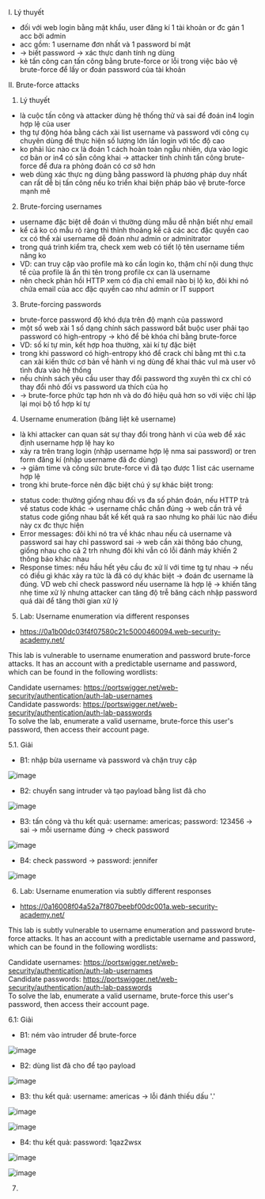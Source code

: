 I. Lý thuyết<br>
- đối với web login bằng mật khẩu, user đăng kí 1 tài khoản or đc gán 1 acc bởi admin
- acc gồm: 1 username đơn nhất và 1 password bí mật
- -> biết password -> xác thực danh tính ng dùng
- kẻ tấn công can tấn công bằng brute-force or lỗi trong việc bảo vệ brute-force để lấy or đoán password của tài khoản<br>

II. Brute-force attacks<br>
1. Lý thuyết<br>
- là cuộc tấn công và attacker dùng hệ thống thử và sai để đoán in4 login hợp lệ của user
- thg tự động hóa bằng cách xài list username và password với công cụ chuyên dùng để thực hiện số lượng lớn lần login với tốc độ cao
- ko phải lúc nào cx là đoán 1 cách hoàn toàn ngẫu nhiên, dựa vào logic cơ bản or in4 có sẵn công khai -> attacker tinh chỉnh tấn công brute-force để đưa ra phỏng đoán có cơ sở hơn
- web dùng xác thực ng dùng bằng password là phương pháp duy nhất can rất dễ bị tấn công nếu ko triển khai biện pháp bảo vệ brute-force mạnh mẽ<br>

2. Brute-forcing usernames<br>
- username đặc biệt dễ đoán vì thường dùng mẫu dễ nhận biết như email
- kể cả ko có mẫu rõ ràng thì thỉnh thoảng kể cả các acc đặc quyền cao cx có thể xài username dễ đoán như admin or adminitrator
- trong quá trình kiểm tra, check xem web có tiết lộ tên username tiềm năng ko
- VD: can truy cập vào profile mà ko cần login ko, thậm chí nội dung thực tế của profile là ẩn thì tên trong profile cx can là username
- nên check phản hồi HTTP xem có địa chỉ email nào bị lộ ko, đôi khi nó chứa email của acc đặc quyền cao như admin or IT support<br>

3. Brute-forcing passwords<br>
- brute-force password độ khó dựa trên độ mạnh của password
- một số web xài 1 số dạng chính sách password bắt buộc user phải tạo password có high-entropy -> khó để bẻ khóa chỉ bằng brute-force
- VD: số kí tự min, kết hợp hoa thường, xài kí tự đặc biệt
- trong khi password có high-entropy khó để crack chỉ bằng mt thì c.ta can xài kiến thức cơ bản về hành vi ng dùng để khai thác vul mà user vô tình đưa vào hệ thống
- nếu chính sách yêu cầu user thay đổi password thg xuyên thì cx chỉ có thay đổi nhỏ đối vs password ưa thích của họ
- -> brute-force phức tạp hơn nh và do đó hiệu quả hơn so với việc chỉ lặp lại mọi bộ tổ hợp kí tự<br>

4. Username enumeration (bảng liệt kê username)<br>
- là khi attacker can quan sát sự thay đổi trong hành vi của web để xác định username hợp lệ hay ko
- xảy ra trên trang login (nhập username hợp lệ nma sai password) or tren form đăng kí (nhập username đã đc dùng)
- -> giảm time và công sức brute-force vì đã tạo được 1 list các username hợp lệ
- trong khi brute-force nên đặc biệt chú ý sự khác biệt trong:<br>
+ status code: thường giống nhau đối vs đa số phán đoán, nếu HTTP trả về status code khác -> username chắc chắn đúng -> web cần trả về status code giống nhau bất kể kết quả ra sao nhưng ko phải lúc nào điều này cx đc thực hiện
+ Error messages: đôi khi nó tra về khác nhau nếu cả username và password sai hay chỉ password sai -> web cần xài thông báo chung, giống nhau cho cả 2 trh nhưng đôi khi vẫn có lỗi đánh máy khiến 2 thông báo khác nhau
+ Response times: nếu hầu hết yêu cầu đc xử lí với time tg tự nhau -> nếu có điều gì khác xảy ra tức là đã có dự khác biệt -> đoán đc username là đúng. VD web chỉ check password nếu username là hợp lệ -> khiến tăng nhẹ time xử lý nhưng attacker can tăng độ trễ băng cách nhập password quá dài để tăng thời gian xử lý<br>

5. Lab: Username enumeration via different responses<br>
- https://0a1b00dc03f4f07580c21c5000460094.web-security-academy.net/<br>

This lab is vulnerable to username enumeration and password brute-force attacks. It has an account with a predictable username and password, which can be found in the following wordlists:<br>

Candidate usernames: https://portswigger.net/web-security/authentication/auth-lab-usernames<br>
Candidate passwords: https://portswigger.net/web-security/authentication/auth-lab-passwords<br>
To solve the lab, enumerate a valid username, brute-force this user's password, then access their account page.<br>

5.1. Giải<br>
- B1: nhập bừa username và password và chặn truy cập<br>

![image](https://github.com/bangngoc116/Authentication-vulnerabilities/assets/127403046/22218d3b-2a4c-4e66-9036-43e914c23c43)<br>

- B2: chuyển sang intruder và tạo payload bằng list đã cho<br>

![image](https://github.com/bangngoc116/Authentication-vulnerabilities/assets/127403046/f159dd72-a526-4494-810d-48fe7d05e952)<br>

- B3: tấn công và thu kết quả: username: americas; password: 123456 -> sai -> mỗi username đúng -> check password<br>

![image](https://github.com/bangngoc116/Authentication-vulnerabilities/assets/127403046/8f0bb3da-8eba-4b5a-89af-d81a4b3f7087)<br>

- B4: check password -> password: jennifer<br>

![image](https://github.com/bangngoc116/Authentication-vulnerabilities/assets/127403046/7869ca43-715e-45bf-b77d-2717480d7f4d)<br>

6. Lab: Username enumeration via subtly different responses<br>
- https://0a16008f04a52a7f807beebf00dc001a.web-security-academy.net/<br>

This lab is subtly vulnerable to username enumeration and password brute-force attacks. It has an account with a predictable username and password, which can be found in the following wordlists:<br>

Candidate usernames: https://portswigger.net/web-security/authentication/auth-lab-usernames<br>
Candidate passwords: https://portswigger.net/web-security/authentication/auth-lab-passwords<br>
To solve the lab, enumerate a valid username, brute-force this user's password, then access their account page.<br>

6.1: Giải<br>
- B1: ném vào intruder để brute-force<br>

![image](https://github.com/bangngoc116/Authentication-vulnerabilities/assets/127403046/38fcefc6-d3ce-4332-9054-55a41ee7d375)<br>

- B2: dùng list đã cho để tạo payload<br>

![image](https://github.com/bangngoc116/Authentication-vulnerabilities/assets/127403046/2f1e24b2-a744-46dc-b6a9-97144832193f)
<br>

- B3: thu kết quả: username: americas -> lỗi đánh thiếu dấu '.'<br>

![image](https://github.com/bangngoc116/Authentication-vulnerabilities/assets/127403046/598dea80-d99f-486a-aef1-0bd5ee356e11)<br>

![image](https://github.com/bangngoc116/Authentication-vulnerabilities/assets/127403046/ba1675f1-1454-44f6-a7fa-ade491696e96)<br>

- B4: thu kết quả: password: 1qaz2wsx

![image](https://github.com/bangngoc116/Authentication-vulnerabilities/assets/127403046/245a5cda-04d3-4ef7-8ff9-4c85480f56d0)<br>

![image](https://github.com/bangngoc116/Authentication-vulnerabilities/assets/127403046/177575b0-bcd9-4536-ab3b-875bb79c0e7f)<br>

7. 

